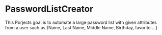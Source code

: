 # PasswordListCreator
This Porjects goal is to automate a large password list with given attributes from a user such as {Name, Last Name, Middle Name, Birthday, favorite....}
